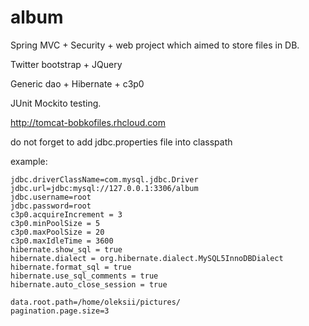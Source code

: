 album
=====

Spring MVC + Security + web project which aimed to store files in DB.

Twitter bootstrap + JQuery

Generic dao + Hibernate + c3p0

JUnit Mockito testing.

http://tomcat-bobkofiles.rhcloud.com

do not forget to add jdbc.properties file into classpath

example:
```
jdbc.driverClassName=com.mysql.jdbc.Driver
jdbc.url=jdbc:mysql://127.0.0.1:3306/album
jdbc.username=root
jdbc.password=root
c3p0.acquireIncrement = 3
c3p0.minPoolSize = 5
c3p0.maxPoolSize = 20
c3p0.maxIdleTime = 3600
hibernate.show_sql = true
hibernate.dialect = org.hibernate.dialect.MySQL5InnoDBDialect
hibernate.format_sql = true
hibernate.use_sql_comments = true
hibernate.auto_close_session = true

data.root.path=/home/oleksii/pictures/
pagination.page.size=3
```
